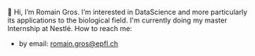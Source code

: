 👋 Hi, I’m Romain Gros. I’m interested in DataScience and more particularly its applications to the biological field. I'm currently doing my master Internship at Nestlé.
How to reach me:
- by email: romain.gros@epfl.ch
